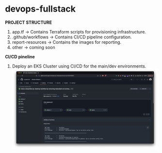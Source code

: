 # devops-fullstack

**PROJECT STRUCTURE**

1. app.tf → Contains Terraform scripts for provisioning infrastructure.
2. .github/workflows → Contains CI/CD pipeline configuration.
3. report-resources → Contains the images for reporting.
4. other → coming soon

**CI/CD pineline**

1. Deploy an EKS Cluster using CI/CD for the main/dev environments.
![alt text](report-resources/workflow_provisioning_infra.png)